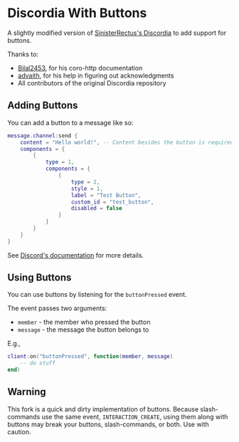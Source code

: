# Discordia With Buttons

A slightly modified version of [SinisterRectus's Discordia](https://www.github.com/SinisterRectus/Discordia) to add support for buttons.

Thanks to:
- [Bilal2453](https://www.github.com/Bilal2453/), for his coro-http documentation
- [advaith](https://www.github.com/advaith1), for his help in figuring out acknowledgments
- All contributors of the original Discordia repository

## Adding Buttons

You can add a button to a message like so:
```lua
message.channel:send {
    content = "Hello world!", -- Content besides the button is required. This content can be text, embeds, files, etc.
    components = {
        {
            type = 1,
            components = {
                {
                    type = 2,
                    style = 1,
                    label = "Test Button",
                    custom_id = "test_button",
                    disabled = false
                }
            }
        }
    }
}
```

See [Discord's documentation](https://discord.com/developers/docs/interactions/message-components) for more details.

## Using Buttons

You can use buttons by listening for the `buttonPressed` event.

The event passes two arguments:
- `member` - the member who pressed the button
- `message` - the message the button belongs to

E.g.,
```lua
client:on("buttonPressed", function(member, message)
	-- do stuff
end)
```

## Warning
This fork is a quick and dirty implementation of buttons. Because slash-commands use the same event, `INTERACTION_CREATE`, using them along with buttons may break your buttons, slash-commands, or both. Use with caution.
